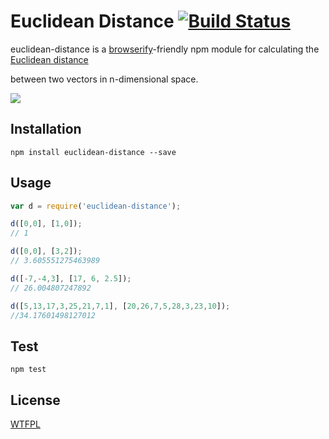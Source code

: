 # Euclidean Distance [![Build Status](https://travis-ci.org/zeke/euclidean-distance.png?branch=master)](https://travis-ci.org/zeke/euclidean-distance)

euclidean-distance is a [browserify](https://github.com/substack/node-browserify#browserify)-friendly npm module
for calculating the [Euclidean distance](http://en.wikipedia.org/wiki/Euclidean_distance#Three_dimensions)

between two vectors in n-dimensional space.

<img src="http://upload.wikimedia.org/math/a/0/5/a056c1b3e4b1c72be81acf62b9e574ca.png">

## Installation

```
npm install euclidean-distance --save
```

## Usage

```js
var d = require('euclidean-distance');

d([0,0], [1,0]);
// 1

d([0,0], [3,2]);
// 3.605551275463989

d([-7,-4,3], [17, 6, 2.5]);
// 26.004807247892

d([5,13,17,3,25,21,7,1], [20,26,7,5,28,3,23,10]);
//34.17601498127012
```

## Test

```
npm test
```

## License

[WTFPL](http://wtfpl.org/)
